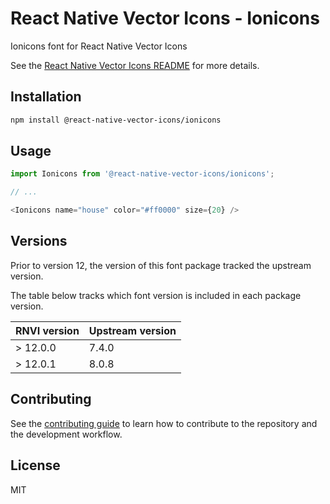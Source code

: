 # React Native Vector Icons - Ionicons

Ionicons font for React Native Vector Icons

See the [React Native Vector Icons README](../../README.md) for more details.

## Installation

```sh
npm install @react-native-vector-icons/ionicons
```

## Usage

```js
import Ionicons from '@react-native-vector-icons/ionicons';

// ...

<Ionicons name="house" color="#ff0000" size={20} />
```


## Versions

Prior to version 12, the version of this font package tracked the upstream version.

The table below tracks which font version is included in each package version.

| RNVI version | Upstream version |
| ------------ | ---------------- |
| &gt; 12.0.0 | 7.4.0 |
| &gt; 12.0.1 | 8.0.8 |

## Contributing

See the [contributing guide](../../CONTRIBUTING.md) to learn how to contribute to the repository and the development workflow.

## License

MIT
